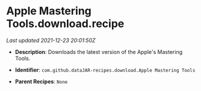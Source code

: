 # Apple Mastering Tools.download.recipe

_Last updated 2021-12-23 20:01:50Z_

- **Description**: Downloads the latest version of the Apple's Mastering Tools.

- **Identifier**: `com.github.dataJAR-recipes.download.Apple Mastering Tools`

- **Parent Recipes**: `None`
